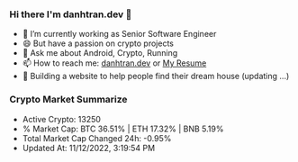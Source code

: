 ### Hi there I'm danhtran.dev 👋

- 🔭 I’m currently working as Senior Software Engineer
- 😄 But have a passion on crypto projects
- 💬 Ask me about Android, Crypto, Running 
- 📫 How to reach me: <a href="https://danhtran.dev" target="_blank">danhtran.dev</a> or <a href="Dan-Resume.pdf" target="_blank">My Resume</a>
- 🌱 Building a website to help people find their dream house (updating ...)

### Crypto Market Summarize
- Active Crypto: 13250
- % Market Cap: BTC 36.51% | ETH 17.32% | BNB 5.19%
- Total Market Cap Changed 24h: -0.95%
- Updated At: 11/12/2022, 3:19:54 PM
